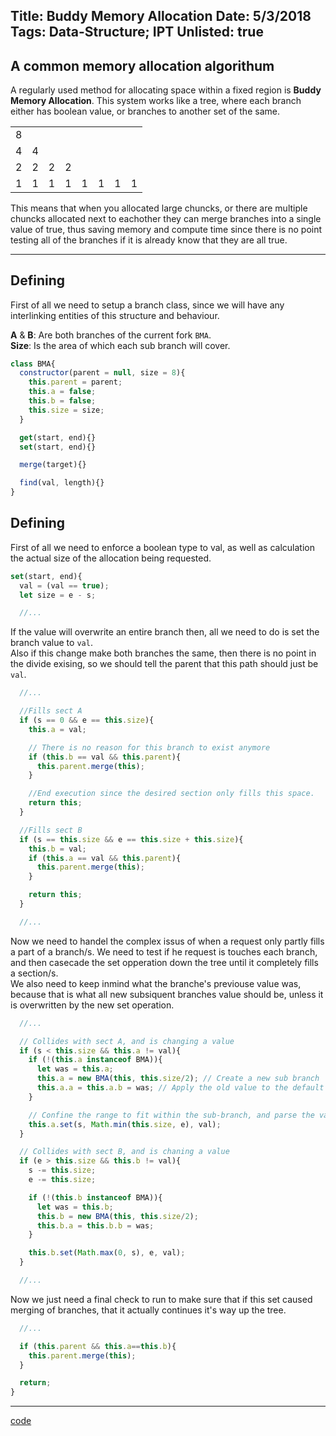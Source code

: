 Title: Buddy Memory Allocation
Date: 5/3/2018
Tags: Data-Structure; IPT
Unlisted: true
---
A common memory allocation algorithum
---

A regularly used method for allocating space within a fixed region is **Buddy Memory Allocation**.
This system works like a tree, where each branch either has boolean value, or branches to another set of the same.

<table>
<tr>
  <td>8</td>
</tr>
<tr>
  <td>4</td><td>4</td>
</tr>
<tr>
 <td>2</td><td>2</td><td>2</td><td>2</td>
</tr>
<tr>
  <td>1</td><td>1</td><td>1</td><td>1</td><td>1</td><td>1</td><td>1</td><td>1</td>
<tr>
<table>

This means that when you allocated large chuncks, or there are multiple chuncks allocated next to eachother they can merge branches into a single value of true, thus saving memory and compute time since there is no point testing all of the branches if it is already know that they are all true.

---

## Defining
First of all we need to setup a branch class, since we will have any interlinking entities of this structure and behaviour.

**A** & **B**: Are both branches of the current fork ``BMA``.  
**Size**: Is the area of which each sub branch will cover.
```javascript
class BMA{
  constructor(parent = null, size = 8){
    this.parent = parent;
    this.a = false;
    this.b = false;
    this.size = size;
  }

  get(start, end){}
  set(start, end){}

  merge(target){}

  find(val, length){}
}
```

## Defining
First of all we need to enforce a boolean type to val, as well as calculation the actual size of the allocation being requested.
```javascript
set(start, end){
  val = (val == true);
  let size = e - s;

  //...
```

If the value will overwrite an entire branch then, all we need to do is set the branch value to ``val``.  
Also if this change make both branches the same, then there is no point in the divide exising, so we should tell the parent that this path should just be ``val``.
```javascript
  //...

  //Fills sect A
  if (s == 0 && e == this.size){
    this.a = val;

    // There is no reason for this branch to exist anymore
    if (this.b == val && this.parent){
      this.parent.merge(this);
    }

    //End execution since the desired section only fills this space.
    return this;
  }

  //Fills sect B
  if (s == this.size && e == this.size + this.size){
    this.b = val;
    if (this.a == val && this.parent){
      this.parent.merge(this);
    }

    return this;
  }

  //...
```

Now we need to handel the complex issus of when a request only partly fills a part of a branch/s. We need to test if he request is touches each branch, and then casecade the set opperation down the tree until it completely fills a section/s.  
We also need to keep inmind what the branche's previouse value was, because that is what all new subsiquent branches value should be, unless it is overwritten by the new set operation.  
```javascript
  //...

  // Collides with sect A, and is changing a value
  if (s < this.size && this.a != val){
    if (!(this.a instanceof BMA)){
      let was = this.a;
      this.a = new BMA(this, this.size/2); // Create a new sub branch
      this.a.a = this.a.b = was; // Apply the old value to the default value of the new branches
    }

    // Confine the range to fit within the sub-branch, and parse the value down the tree.
    this.a.set(s, Math.min(this.size, e), val);
  }

  // Collides with sect B, and is chaning a value
  if (e > this.size && this.b != val){
    s -= this.size;
    e -= this.size;

    if (!(this.b instanceof BMA)){
      let was = this.b;
      this.b = new BMA(this, this.size/2);
      this.b.a = this.b.b = was;
    }

    this.b.set(Math.max(0, s), e, val);
  }

  //...
```

Now we just need a final check to run to make sure that if this set caused merging of branches, that it actually continues it's way up the tree.
```javascript
  //...

  if (this.parent && this.a==this.b){
    this.parent.merge(this);
  }

  return;
}
```

---


[code](https://github.com/Hobgoblin101/Hobgoblin101.github.io/tree/master/code/9)